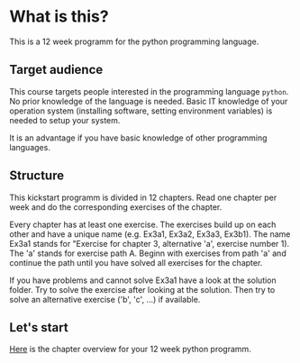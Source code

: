 # What is this?
This is a 12 week programm for the python programming language. 

## Target audience
This course targets people interested in the programming language `python`. No prior knowledge of the language is needed. Basic IT knowledge of your operation system (installing software, setting environment variables) is needed to setup your system.

It is an advantage if you have basic knowledge of other programming languages.

## Structure
This kickstart programm is divided in 12 chapters. Read one chapter per week and do the corresponding exercises of the chapter.

Every chapter has at least one exercise. The exercises build up on each other and have a unique name (e.g. Ex3a1, Ex3a2, Ex3a3, Ex3b1). The name Ex3a1 stands for "Exercise for chapter 3, alternative 'a', exercise number 1). The 'a' stands for exercise path A. Beginn with exercises from path 'a' and continue the path until you have solved all exercises for the chapter. 

If you have problems and cannot solve Ex3a1 have a look at the solution folder. Try to solve the exercise after looking at the solution. Then try to solve an alternative exercise ('b', 'c', ...) if available. 

## Let's start
[Here](content/overview.md) is the chapter overview for your 12 week python programm.
